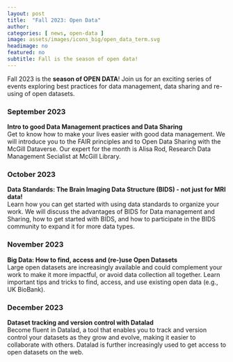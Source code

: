 ```yaml
---
layout: post
title:  "Fall 2023: Open Data"
author: 
categories: [ news, open-data ]
image: assets/images/icons_big/open_data_term.svg
headimage: no
featured: no
subtitle: Fall is the season of open data!
---
```


Fall 2023 is the **season of OPEN DATA**! Join us for an exciting series of events exploring
best practices for data management, data sharing and re-using of open datasets.

### September 2023
**Intro to good Data Management practices and Data Sharing**\
Get to know how to make your lives easier with good data management. We will introduce you to the FAIR principles 
and to Open Data Sharing with the McGill Dataverse. Our expert for the month is Alisa Rod, Research Data Management 
Secialist at McGill Library.

### October 2023
**Data Standards: The Brain Imaging Data Structure (BIDS) - not just for MRI data!**\
Learn how you can get started with using data standards to organize your work. We will discuss the advantages of BIDS 
for Data management and Sharing, how to get started with BIDS, and how to participate in the BIDS community to expand 
it for more data types. 

### November 2023
**Big Data: How to find, access and (re-)use Open Datasets**\
Large open datasets are increasingly available and could complement your work to make it more impactful, or avoid 
data collection all together. Learn important tips and tricks to find, access, and use existing open data 
(e.g., UK BioBank).

### December 2023
**Dataset tracking and version control with Datalad**\
Become fluent in Datalad, a tool that enables you to track and version control your datasets as they grow 
and evolve, making it easier to collaborate with others. Datalad is further increasingly used to get access to open 
datasets on the web. 
